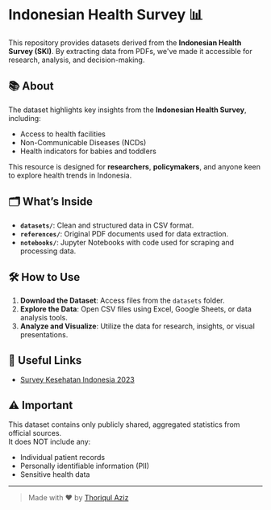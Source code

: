 # Indonesian Health Survey 📊

This repository provides datasets derived from the **Indonesian Health Survey (SKI)**. By extracting data from PDFs, we've made it accessible for research, analysis, and decision-making.

## 📚 About

The dataset highlights key insights from the **Indonesian Health Survey**, including:  
- Access to health facilities  
- Non-Communicable Diseases (NCDs)  
- Health indicators for babies and toddlers  

This resource is designed for **researchers**, **policymakers**, and anyone keen to explore health trends in Indonesia.

## 🗂 What’s Inside

- **`datasets/`**: Clean and structured data in CSV format.  
- **`references/`**: Original PDF documents used for data extraction.  
- **`notebooks/`**: Jupyter Notebooks with code used for scraping and processing data.  

## 🛠️ How to Use

1. **Download the Dataset**: Access files from the `datasets` folder.  
2. **Explore the Data**: Open CSV files using Excel, Google Sheets, or data analysis tools.  
3. **Analyze and Visualize**: Utilize the data for research, insights, or visual presentations.

## 🔗 Useful Links

- [Survey Kesehatan Indonesia 2023](https://www.badankebijakan.kemkes.go.id/hasil-ski-2023/)

## ⚠️ **Important**  
This dataset contains only publicly shared, aggregated statistics from official sources.  
It does NOT include any:  
- Individual patient records  
- Personally identifiable information (PII)  
- Sensitive health data  

---

> Made with ❤️ by [Thoriqul Aziz](https://github.com/riqulaziz)
